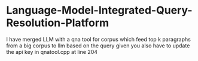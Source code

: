 # Language-Model-Integrated-Query-Resolution-Platform
I have merged LLM with a qna tool for corpus which feed top k paragraphs from a big corpus to llm based on the query given
you also have to update the api key in qnatool.cpp at line 204
